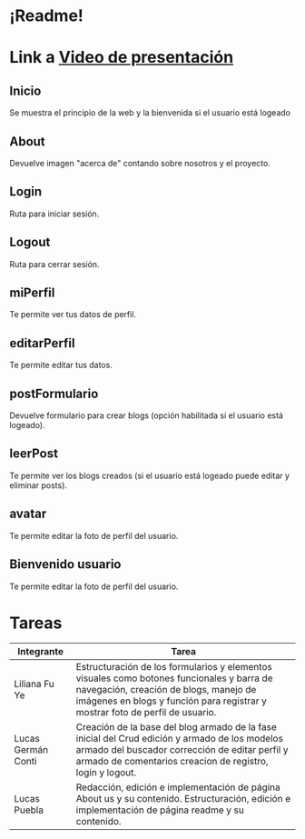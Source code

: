 # ¡Readme!

# Link a [Video de presentación ](https://www.youtube.com/watch?v=6DRkf3kZMXw&list=PLLmIerZMk4Yto5VZpnvC5UygZgqnZxsaB&index=4)

## Inicio
Se muestra el principio de la web y la bienvenida si el usuario está logeado

## About

Devuelve imagen "acerca de" contando sobre nosotros y el proyecto.

## Login

Ruta para iniciar sesión.

## Logout

Ruta para cerrar sesión.

## miPerfil

Te permite ver tus datos de perfil.

## editarPerfil

Te permite editar tus datos.

## postFormulario

Devuelve formulario para crear blogs (opción habilitada si el usuario está logeado).

## leerPost

Te permite ver los blogs creados (si el usuario está logeado puede editar y eliminar posts).

## avatar

Te permite editar la foto de perfil del usuario.

## Bienvenido usuario
Te permite editar la foto de perfil del usuario.

# Tareas
| Integrante  | Tarea |
|------------ |-------------|
| Liliana Fu Ye |Estructuración de los formularios y elementos visuales como botones funcionales y barra de navegación, creación de blogs, manejo de imágenes en blogs y función para registrar y mostrar foto de perfil de usuario.|
| Lucas Germán Conti | Creación de la base del blog armado de la fase inicial del Crud edición y armado de los modelos armado del buscador corrección de editar perfil y armado de comentarios creacion de registro, login y logout. |
| Lucas Puebla | Redacción, edición e implementación de página About us y su contenido.	      Estructuración, edición e implementación de página readme y su contenido.|
